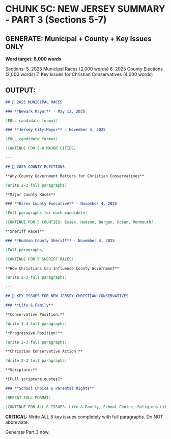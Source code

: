 # CHUNK 5C: NEW JERSEY SUMMARY - PART 3 (Sections 5-7)

## GENERATE: Municipal + County + Key Issues ONLY

**Word target: 8,000 words**

Sections:
5. 2025 Municipal Races (2,000 words)
6. 2025 County Elections (2,000 words)
7. Key Issues for Christian Conservatives (4,000 words)

## OUTPUT:

```markdown
## 🔴 2025 MUNICIPAL RACES

### **Newark Mayor** - May 13, 2025

[FULL candidate format]

### **Jersey City Mayor** - November 4, 2025

[FULL candidate format]

[CONTINUE FOR 5-8 MAJOR CITIES]

---

## 🔴 2025 COUNTY ELECTIONS

**Why County Government Matters for Christian Conservatives**

[Write 2-3 full paragraphs]

**Major County Races**

### **Essex County Executive** - November 4, 2025

[Full paragraphs for each candidate]

[CONTINUE FOR 5 COUNTIES: Essex, Hudson, Bergen, Ocean, Monmouth]

**Sheriff Races**

### **Hudson County Sheriff** - November 4, 2025

[Full paragraphs]

[CONTINUE FOR 5 SHERIFF RACES]

**How Christians Can Influence County Government**

[Write 2-3 full paragraphs]

---

## 🎯 KEY ISSUES FOR NEW JERSEY CHRISTIAN CONSERVATIVES

### **Life & Family**

**Conservative Position:**

[Write 3-4 full paragraphs]

**Progressive Position:**

[Write 2-3 full paragraphs]

**Christian Conservative Action:**

[Write 2-3 full paragraphs]

**Scripture:**

*[Full scripture quotes]*

### **School Choice & Parental Rights**

[REPEAT FULL FORMAT]

[CONTINUE FOR ALL 8 ISSUES: Life & Family, School Choice, Religious Liberty, Second Amendment, Family Values & Marriage, Election Integrity, Taxes & Economic Freedom, Crime & Public Safety]
```

**CRITICAL:** Write ALL 8 key issues completely with full paragraphs. Do NOT abbreviate.

Generate Part 3 now.
